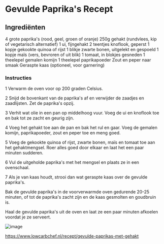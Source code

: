 # Gevulde Paprika's Recept

## Ingrediënten
4 grote paprika's (rood, geel, groen of oranje)
250g gehakt (rundvlees, kip of vegetarisch alternatief)
1 ui, fijngehakt
2 teentjes knoflook, geperst
1 kopje gekookte quinoa of rijst
1 blikje zwarte bonen, uitgelekt en gespoeld
1 kopje maïs (vers, bevroren of uit blik)
1 tomaat, in blokjes gesneden
1 theelepel gemalen komijn
1 theelepel paprikapoeder
Zout en peper naar smaak
Geraspte kaas (optioneel, voor garnering)

### Instructies
1 Verwarm de oven voor op 200 graden Celsius.

2 Snijd de bovenkant van de paprika's af en verwijder de zaadjes en zaadlijsten. Zet de paprika's opzij.

3 Verhit wat olie in een pan op middelhoog vuur. Voeg de ui en knoflook toe en bak tot ze zacht en geurig zijn.

4 Voeg het gehakt toe aan de pan en bak het rul en gaar. Voeg de gemalen komijn, paprikapoeder, zout en peper toe en meng goed.

5 Voeg de gekookte quinoa of rijst, zwarte bonen, maïs en tomaat toe aan het gehaktmengsel. Roer alles goed door elkaar en laat het een paar minuten sudderen.

6 Vul de uitgeholde paprika's met het mengsel en plaats ze in een ovenschaal.

7 Als je van kaas houdt, strooi dan wat geraspte kaas over de gevulde paprika's.

Bak de gevulde paprika's in de voorverwarmde oven gedurende 20-25 minuten, of tot de paprika's zacht zijn en de kaas gesmolten en goudbruin is.

Haal de gevulde paprika's uit de oven en laat ze een paar minuten afkoelen voordat je ze serveert.

![image](https://github.com/Matthijs2211/skil_markdown_les/assets/144898602/225cf4aa-1536-4a04-9a39-e406d7826791)

https://www.lowcarbchef.nl/recept/gevulde-paprikas-met-gehakt
